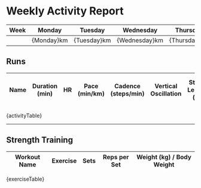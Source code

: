 # Weekly Activity Report

| Week | Monday     | Tuesday     | Wednesday     | Thursday     | Friday     | Saturday     | Sunday     | Weekly Total    |
| ---- | ---------- | ----------- | ------------- | ------------ | ---------- | ------------ | ---------- | --------------- |
|      | {Monday}km | {Tuesday}km | {Wednesday}km | {Thursday}km | {Friday}km | {Saturday}km | {Sunday}km | {WeeklyTotal}km |

## Runs

| Name | Duration (min) | HR | Pace (min/km) | Cadence (steps/min) | Vertical Oscillation | Stride Length (m) | Ground Contact Time (ms) |
| ---- | -------------- | -- | ------------- | ------------------- | -------------------- | ----------------- | ------------------------ |
{activityTable}

---

## Strength Training

| Workout Name | Exercise | Sets | Reps per Set | Weight (kg) / Body Weight |
| ------------ | -------- | ---- | ------------ | ------------------------- |
{exerciseTable}
